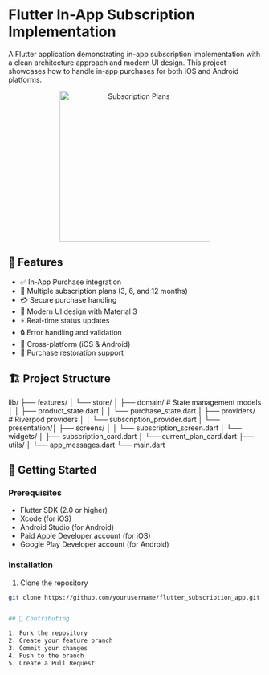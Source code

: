 # Flutter In-App Subscription Implementation

A Flutter application demonstrating in-app subscription implementation with a clean architecture approach and modern UI design. This project showcases how to handle in-app purchases for both iOS and Android platforms.

<div align="center">
  <img src="https://i.imgur.com/YourScreenshotURL.png" alt="Subscription Plans" width="300"/>
</div>

## 🌟 Features

- ✅ In-App Purchase integration
- 🔄 Multiple subscription plans (3, 6, and 12 months)
- 💳 Secure purchase handling
- 🎨 Modern UI design with Material 3
- ⚡ Real-time status updates
- 🔒 Error handling and validation
- 📱 Cross-platform (iOS & Android)
- 🔄 Purchase restoration support

## 🏗 Project Structure

lib/
├── features/
│   └── store/
│       ├── domain/          # State management models
│       │   ├── product_state.dart
│       │   └── purchase_state.dart
│       ├── providers/       # Riverpod providers
│       │   └── subscription_provider.dart
│       └── presentation/│           ├── screens/
│           │   └── subscription_screen.dart
│           └── widgets/
│               ├── subscription_card.dart
│               └── current_plan_card.dart
├── utils/
│   └── app_messages.dart
└── main.dart

## 🚀 Getting Started

### Prerequisites

- Flutter SDK (2.0 or higher)
- Xcode (for iOS)
- Android Studio (for Android)
- Paid Apple Developer account (for iOS)
- Google Play Developer account (for Android)

### Installation

1. Clone the repository
```bash
git clone https://github.com/yourusername/flutter_subscription_app.git


## 🤝 Contributing

1. Fork the repository
2. Create your feature branch
3. Commit your changes
4. Push to the branch
5. Create a Pull Request